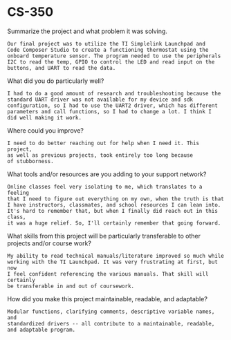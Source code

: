 # CS-350


Summarize the project and what problem it was solving.
    
    Our final project was to utilize the TI Simplelink Launchpad and
	Code Composer Studio to create a functioning thermostat using the
 	onboard temperature sensor. The program needed to use the peripherals
  	I2C to read the temp, GPIO to control the LED and read input on the
   	buttons, and UART to read the data.
	
 What did you do particularly well?
	
 	I had to do a good amount of research and troubleshooting because the
  	standard UART driver was not available for my device and sdk
   	configuration, so I had to use the UART2 driver, which has different
	parameters and call functions, so I had to change a lot. I think I
 	did well making it work.
  
Where could you improve?

    I need to do better reaching out for help when I need it. This project,
	as well as previous projects, took entirely too long because
 	of stubborness. 
  
What tools and/or resources are you adding to your support network?

    Online classes feel very isolating to me, which translates to a feeling
	that I need to figure out everything on my own, when the truth is that
 	I have instructors, classmates, and school resources I can lean into.
  	It's hard to remember that, but when I finally did reach out in this class,
   	it was a huge relief. So, I'll certainly remember that going forward.
	
What skills from this project will be particularly transferable to other projects and/or course work?

    My ability to read technical manuals/literature improved so much while
	working with the TI Launchpad. It was very frustrating at first, but now
 	I feel confident referencing the various manuals. That skill will certainly
  	be transferable in and out of coursework.
   
How did you make this project maintainable, readable, and adaptable?
    
	Modular functions, clarifying comments, descriptive variable names, and
 	standardized drivers -- all contribute to a maintainable, readable,
  	and adaptable program.
